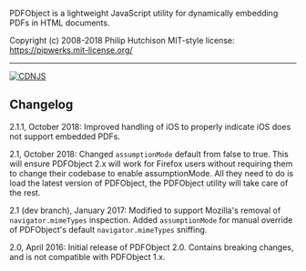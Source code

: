 PDFObject is a lightweight JavaScript utility for dynamically embedding PDFs in HTML documents.

Copyright (c) 2008-2018 Philip Hutchison
MIT-style license: https://pipwerks.mit-license.org/

-----

[![CDNJS](https://img.shields.io/cdnjs/v/pdfobject.svg)](https://cdnjs.com/libraries/pdfobject/)

## Changelog

2.1.1, October 2018: Improved handling of iOS to properly indicate iOS does not support embedded PDFs.

2.1, October 2018: Changed `assumptionMode` default from false to true. This will ensure PDFObject 2.x will work for Firefox users without requiring them to change their codebase to enable assumptionMode. All they need to do is load the latest version of PDFObject, the PDFObject utility will take care of the rest.

2.1 (dev branch), January 2017: Modified to support Mozilla's removal of `navigator.mimeTypes` inspection. Added `assumptionMode` for manual override of PDFObject's default `navigator.mimeTypes` sniffing.

2.0, April 2016: Initial release of PDFObject 2.0. Contains breaking changes, and is not compatible with PDFObject 1.x.
